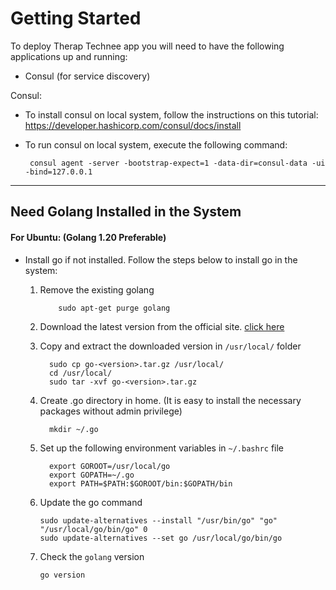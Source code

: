 # Getting Started

To deploy Therap Technee app you will need to have the following applications up and running:
* Consul (for service discovery)

Consul:

* To install consul on local system, follow the instructions on this tutorial: https://developer.hashicorp.com/consul/docs/install
* To run consul on local system, execute the following command:

       consul agent -server -bootstrap-expect=1 -data-dir=consul-data -ui -bind=127.0.0.1

***

## Need Golang Installed in the System
#### For Ubuntu: (Golang 1.20 Preferable)
* Install go if not installed. Follow the steps below to install go in the system:
    1. Remove the existing golang

               sudo apt-get purge golang
    2. Download the latest version from the official site. [click here](https://go.dev/dl/)
    3. Copy and extract the downloaded version in `/usr/local/` folder

             sudo cp go-<version>.tar.gz /usr/local/
             cd /usr/local/
             sudo tar -xvf go-<version>.tar.gz
    4. Create .go directory in home. (It is easy to install the necessary packages without admin privilege)

             mkdir ~/.go
    5. Set up the following environment variables in `~/.bashrc` file

             export GOROOT=/usr/local/go
             export GOPATH=~/.go
             export PATH=$PATH:$GOROOT/bin:$GOPATH/bin
    6. Update the go command

           sudo update-alternatives --install "/usr/bin/go" "go" "/usr/local/go/bin/go" 0
           sudo update-alternatives --set go /usr/local/go/bin/go
    7. Check the `golang` version

           go version